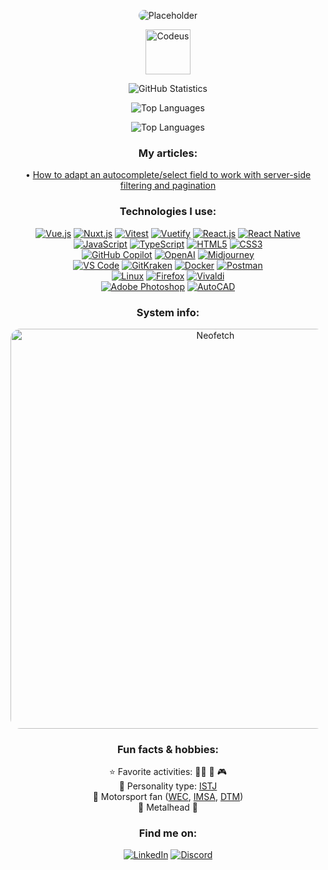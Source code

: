 <p align="center"><img style="border-radius: 16px" src="https://i.imgur.com/PrRSBN9.png" alt="Placeholder"></p>

<p align="center"><a href="https://codeus.me" target="_blank"><img src="https://codeus.me/img/codeus_logo.png" alt="Codeus" height="72"></a></p>

<p align="center">
    <img src="https://github-readme-stats.vercel.app/api?username=mihailo-obradovic&show_icons=true&show=reviews,discussions_started,discussions_answered,prs_merged,prs_merged_percentage&theme=tokyonight&border_radius=16&title_color=4fc8f4&text_color=3584c5&icon_color=4fc8f4&border_color=ffffff&card_width=600" alt="GitHub Statistics">
</p>

<p align="center">
   <img src="https://github-readme-stats.vercel.app/api/top-langs/?username=yourusername&show_icons=true&theme=tokyonight&border_radius=16&title_color=4fc8f4&text_color=3584c5&icon_color=4fc8f4&border_color=ffffff&card_width=600" alt="Top Languages">
</p>

<p align="center">
   <img src="https://github-profile-trophy.vercel.app/?username=mihailo-obradovic&theme=tokyonight&column=4&margin-w=4&margin-h=4" alt="Top Languages">
</p>

<h3 align="center">My articles:</h3>
<div align="center">• <a href="https://www.amplifyre.com/articles/server-side-filter-and-paginate-autocomplete-select-fields">How to adapt an autocomplete/select field to work with server-side filtering and pagination</a></div>

<h3 align="center">Technologies I use:</h3>
<div align="center">
  <a href="https://vuejs.org/"><img src="https://img.shields.io/badge/Vue.js-4FC08D?style=for-the-badge&logo=vue.js&border_radius=16&logoColor=white" alt="Vue.js"></a>
  <a href="https://nuxt.com/"><img src="https://img.shields.io/badge/Nuxt.js-00C58E?style=for-the-badge&logo=nuxt.js&border_radius=16&logoColor=white" alt="Nuxt.js"></a>
  <a href="https://vitest.dev/"><img src="https://img.shields.io/badge/Vitest-005CFF?style=for-the-badge&logo=vitest&border_radius=16&logoColor=white" alt="Vitest"></a>
  <a href="https://vuetifyjs.com/en/" target="_blank"><img src="https://img.shields.io/badge/Vuetify-1867C0?style=for-the-badge&logo=vuetify&border_radius=16&logoColor=white" alt="Vuetify"></a>
  <a href="https://react.dev/"><img src="https://img.shields.io/badge/React.js-61DAFB?style=for-the-badge&logo=react&border_radius=16&logoColor=black" alt="React.js"></a>
  <a href="https://reactnative.dev/"><img src="https://img.shields.io/badge/React_Native-61DAFB?style=for-the-badge&logo=react&border_radius=16&logoColor=black" alt="React Native"></a>
</div>

<div align="center">
  <a href="https://www.w3schools.com/Js/"><img src="https://img.shields.io/badge/JavaScript-F7DF1E?style=for-the-badge&logo=javascript&border_radius=16&logoColor=black" alt="JavaScript"></a>
  <a href="https://www.w3schools.com/typescript/"><img src="https://img.shields.io/badge/TypeScript-007ACC?style=for-the-badge&logo=typescript&border_radius=16&logoColor=white" alt="TypeScript"></a>
  <a href="https://www.w3schools.com/html/"><img src="https://img.shields.io/badge/HTML5-E34F26?style=for-the-badge&logo=html5&border_radius=16&logoColor=white" alt="HTML5"></a>
  <a href="https://www.w3schools.com/Css/"><img src="https://img.shields.io/badge/CSS3-1572B6?style=for-the-badge&logo=css3&border_radius=16&logoColor=white" alt="CSS3"></a>
</div>

<div align="center">
  <a href="https://copilot.github.com/"><img src="https://img.shields.io/badge/GitHub_Copilot-000000?style=for-the-badge&logo=github&border_radius=16&logoColor=white" alt="GitHub Copilot"></a>
  <a href="https://openai.com/"><img src="https://img.shields.io/badge/OpenAI-e5f1ff?style=for-the-badge&logo=openai&border_radius=16&logoColor=black" alt="OpenAI"></a>
  <a href="https://www.midjourney.com"><img src="https://img.shields.io/badge/Midjourney-060522?style=for-the-badge&logo=sails.js&border_radius=16&logoColor=white" alt="Midjourney"></a>
</div>

<div align="center">
  <a href="https://code.visualstudio.com/"><img src="https://img.shields.io/badge/VS_Code-007ACC?style=for-the-badge&logo=visual-studio-code&border_radius=16&logoColor=white" alt="VS Code"></a>
  <a href="https://www.gitkraken.com/"><img src="https://img.shields.io/badge/GitKraken-179287?style=for-the-badge&logo=gitkraken&border_radius=16&logoColor=white" alt="GitKraken"></a>
  <a href="https://www.docker.com/"><img src="https://img.shields.io/badge/Docker-2496ED?style=for-the-badge&logo=docker&border_radius=16&logoColor=white" alt="Docker"></a>
  <a href="https://www.postman.com/"><img src="https://img.shields.io/badge/Postman-FF6C37?style=for-the-badge&logo=postman&border_radius=16&logoColor=white" alt="Postman"></a>
</div>

<div align="center">
  <a href="https://www.linux.org/"><img src="https://img.shields.io/badge/Linux-FCC624?style=for-the-badge&logo=linux&border_radius=16&logoColor=black" alt="Linux"></a>
  <a href="https://www.mozilla.org/en-US/firefox/new/"><img src="https://img.shields.io/badge/Firefox-FF7139?style=for-the-badge&logo=firefox-browser&border_radius=16&logoColor=white" alt="Firefox"></a>
  <a href="https://vivaldi.com/"><img src="https://img.shields.io/badge/Vivaldi-EF3939?style=for-the-badge&logo=vivaldi&border_radius=16&logoColor=white" alt="Vivaldi"></a>
</div>
  
<div align="center">
  <a href="https://www.adobe.com/products/photoshop.html"><img src="https://img.shields.io/badge/Adobe_Photoshop-31A8FF?style=for-the-badge&logo=adobe-photoshop&border_radius=16&logoColor=white" alt="Adobe Photoshop"></a>
  <a href="https://www.autodesk.com/products/autocad/"><img src="https://img.shields.io/badge/AutoCAD-CA3435?style=for-the-badge&logo=autodesk&border_radius=16&logoColor=white" alt="AutoCAD"></a>
</div>

<h3 align="center">System info:</h3>

<p align="center"><img style="border-radius: 16px" src="https://i.imgur.com/Gz4bCY5.png" alt="Neofetch" width="640"></p>

<h3 align="center">Fun facts & hobbies:</h3>
<div align="center">
  ⭐ Favorite activities: 🏋️‍♂️ 📖 🎮
</div>
<div align="center">
  🧠 Personality type: <a href="https://www.16personalities.com/istj-personality">ISTJ</a>
</div>
<div align="center">
  🏁 Motorsport fan (<a href="https://www.fiawec.com/">WEC</a>, <a href="https://www.imsa.com/">IMSA</a>, <a href="https://www.dtm.com/en">DTM</a>)
</div>
<div align="center">
  🤘 Metalhead 🤘
</div>

<h3 align="center">Find me on:</h3>
<div align="center">
  <a href="https://www.linkedin.com/in/mihailo-obradovic/"><img src="https://img.shields.io/badge/LinkedIn-0077B5?style=for-the-badge&logo=linkedin&border_radius=16&logoColor=white" alt="LinkedIn"></a>
  <a href="https://www.discord.com/users/Aileron256"><img src="https://img.shields.io/badge/Discord-7289DA?style=for-the-badge&logo=discord&border_radius=16&logoColor=white" alt="Discord"></a>
</div>

